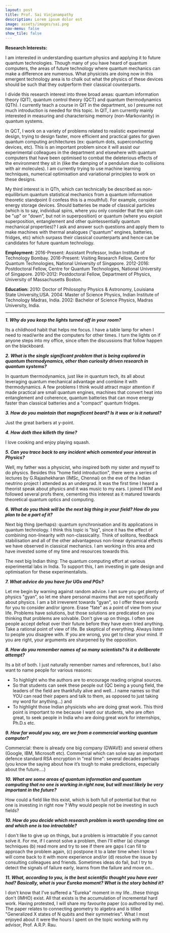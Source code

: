 ```yaml
---
layout: post
title: Prof. Sai Vinjanampathy
description: Lorem ipsum dolor est
image: assets/images/sai.png
nav-menu: false
show_tile: false
---
```


<b>Research Interests:</b>

I am interested in understanding quantum physics and applying it to future quantum technologies. Though many of you have heard of quantum computers, the areas of future technology where quantum mechanics can make a difference are numerous. What physicists are doing now in this emergent technology area is to chalk out what the physics of these devices should be such that they outperform their classical counterparts.

I divide this research interest into three broad areas: quantum information theory (QIT), quantum control theory (QCT) and quantum thermodynamics (QTh). I currently teach a course in QIT in the department, so I presume not much introduction is needed for this topic. In QIT, I am currently mainly interested in measuring and characterising memory (non-Markovianity) in quantum systems.

In QCT, I work on a variety of problems related to realistic experimental design, trying to design faster, more efficient and practical gates for given quantum computing architectures (ex: quantum dots, superconducting devices, etc). This is an important problem since it will assist our experimental colleagues in the department and elsewhere with quantum computers that have been optimised to combat the deleterious effects of the environment they sit in (like the damping of a pendulum due to collisions with air molecules). I am currently trying to use machine learning techniques, numerical optimisation and variational principles to work on these designs. 

My third interest is in QTh, which can technically be described as non-equilibrium quantum statistical mechanics from a quantum information theoretic standpoint (I confess this is a mouthful). For example, consider energy storage devices. Should batteries be made of classical particles (which is to say, individual spins, where you only consider that the spin can be "up" or "down", but not in superposition) or quantum (where you exploit superposition, entanglement and other quintessentially quantum mechanical properties)? I ask and answer such questions and apply them to make machines with thermal analogues ("quantum" engines, batteries, fridges, etc) which surpass their classical counterparts and hence can be candidates for future quantum technology.

<b>Employment:</b>
2016-Present: Assistant Professor, Indian Institute of Technology Bombay.
2016-Present: Visiting Research Fellow, Centre for Quantum Technologies, National University of Singapore.
2012-2016: Postdoctoral Fellow, Centre for Quantum Technologies, National University of Singapore.
2010-2012: Postdoctoral Fellow, Department of Physics, University of Massachusetts Boston.

<b>Education:</b>
2010: Doctor of Philosophy Physics & Astronomy, Louisiana State University,USA.
2004: Master of Science Physics, Indian Institute of Technology Madras, India.
2002: Bachelor of Science Physics, Madras University, India.

<hr>

<b><i>1. Why do you keep the lights turned off in your room?</i></b>

Its a childhood habit that helps me focus. I have a table lamp for when I need to read/write and the computers for other times. I turn the lights on if anyone steps into my office, since often the discussions that follow happen on the blackboard.

<b><i>2. What is the single significant problem that is being explored in quantum thermodynamics, other than curiosity driven research in quantum systems? </i></b>

In quantum thermodynamics, just like in quantum tech, its all about leveraging quantum mechanical advantage and combine it with thermodynamics. A few problems I think would attract major attention if made practical are small quantum engines, machines that convert heat into entanglement and coherence, quantum batteries that can move energy faster than classical batteries and a "compact" quantum fridges. 

<b><i>3. How do you maintain that magnificent beard? Is it wax or is it natural? </i></b>

Just the great barbers at y-point.

<b><i>4. How doth thee killeth thy time?</i></b>

 I love cooking and enjoy playing squash. 
 
<b><i>5. Can you trace back to any incident which cemented your interest in Physics?</i></b>

Well, my father was a physicist, who inspired both my sister and myself to do physics. Besides this "home field introduction", there were a series of lectures by G.Rajashekharan (IMSc, Chennai) on the eve of the Indian neutrino project I attended as an undergrad. It was the first time I heard a theorist speak about physics and it was music to my ears. I joined IITM and followed several profs there, cementing this interest as it matured towards theoretical quantum optics and computing.

<b><i>6. What do you think will be the next big thing in your field? How do you plan to be a part of it?</i></b>

Next big thing (perhaps): quantum synchronisation and its applications in quantum technology. I think this topic is "big", since it has the effect of combining non-linearity with non-classicality. Think of solitons, feedback stabilisation and all of the other advantageous non-linear dynamical effects we have observed in classical mechanics. I am working in this area and have invested some of my time and resources towards this.

The next big Indian thing: The quantum computing effort at various experimental labs in India. To support this, I am investing in gate design and optimisation for these experimentalists. 

<b><i>7. What advice do you have for UGs and PGs?</i></b>

Let me begin by warning against random advice. I am sure you get plenty of physics "gyan", so let me share personal maxims that are not specifically about physics. I am a bit irreverent towards "gyan", so I offer these words for you to consider and/or ignore. Erase "fate" as a point of view from your life. Problems have solutions, but those solutions are predicated on you thinking that problems are solvable. Don't give up on things.  I often see people accept defeat over their future before they have even tried anything. Take a rational point of view of life. Be skeptical of everything. Always listen to people you disagree with. If you are wrong, you get to clear your mind. If you are right, your arguments are sharpened by the opposition.

<b><i>8. How do you remember names of so many scientists? Is it a deliberate attempt?</i></b>

Its a bit of both. I just naturally remember names and references, but I also want to name people for various reasons: 
<ul>
  <li>To highlight who the authors are to encourage reading original sources.</li>
  <li>So that students can seek these people out (QC being a young field, the leaders of the field are thankfully alive and well...I name names so that YOU can read their papers and talk to them, as opposed to just taking my word for anything...) and </li>
  <li>To highlight those Indian physicists who are doing great work. This third point is important to me because I want our students, who are often great, to seek people in India who are doing great work for internships, Ph.D.s etc.</li>
</ul>

<b><i>9. How far would you say, are we from a commercial working quantum computer?</i></b>

Commercial: there is already one big company (DWAVE) and several others (Google, IBM, Microsoft etc). Commercial which can solve say an important defence standard RSA encryption in "real time": several decades perhaps (you know the saying about how it’s tough to make predictions, especially about the future....)

<b><i>10. What are some areas of quantum information and quantum computing that no one is working in right now, but will most likely be very important in the future?</i></b>

How could a field like this exist, which is both full of potential but that no one is investing in right now ? Why would people not be investing in such fields?

<b><i>10. How do you decide which research problem is worth spending time on and which one is too intractable?</i></b>

I don't like to give up on things, but a problem is intractable if you cannot solve it. For me, if I cannot solve a problem, then I’ll either (a) change techniques (b) read more and try to see if there are gaps I can fill to approach the problem again, (c) postpone it to a later time when I know I will come back to it with more experience and/or (d) resolve the issue by consulting colleagues and friends. Sometimes ideas do fail, but I try to detect the signals of failure early, learns from the failure and move on...

<b><i>11. What, according to you, is the best scientific thought you have ever had? Basically, what is your Eureka moment? What is the story behind it?</i></b>

I don't know that I've suffered a "Eureka" moment in my life...these things don't (IMHO) exist. All that exists is the accumulation of incremental hard work. 
Having protested, I will share my favourite paper (co authored by me). The paper relates to connecting geometry to algebra and is titled "Generalized X states of N qubits and their symmetries". What I most enjoyed about it were the hours I spent on the topic working with my advisor, Prof. A.R.P. Rau.
